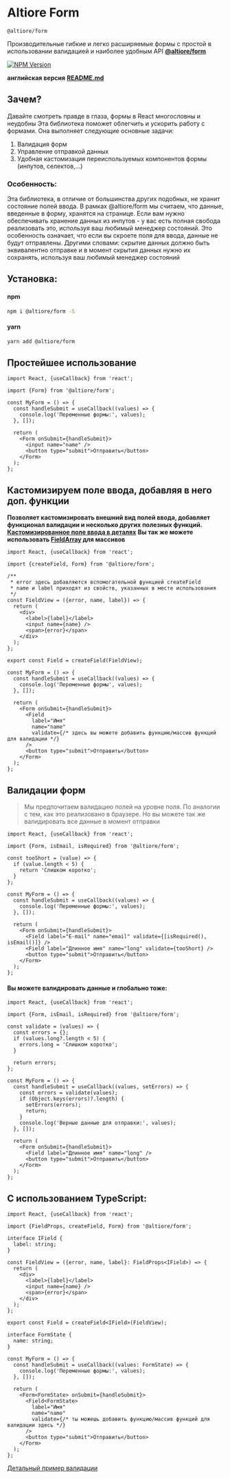 # Altiore Form

`@altiore/form`

Производительные гибкие и легко расширяемые формы с простой в использовании валидацией и наиболее удобным API [**@altiore/form**](https://www.npmjs.com/package/@altiore/form)

<a href="https://www.npmjs.com/package/@altiore/form" target="_blank">
  <img src="https://img.shields.io/npm/v/@altiore/form.svg" alt="NPM Version" />
</a>

**английская версия**
[**README.md**](README.md)

## Зачем?

Давайте смотреть правде в глаза, формы в React многословны и неудобны
Эта библиотека поможет облегчить и ускорить работу с формами.
Она выполняет следующие основные задачи:

1. Валидация форм
2. Управление отправкой данных
3. Удобная кастомизация переиспользуемых компонентов формы (инпутов, селектов,...)

### Особенность:

Эта библиотека, в отличие от большинства других подобных, не хранит состояние полей ввода.
В рамках @altiore/form мы считаем, что данные, введенные в форму, хранятся на странице.
Если вам нужно обеспечивать хранение данных из инпутов - у вас есть полная свобода реализовать это, используя ваш любимый менеджер состояний.
Это особенность означает, что если вы скроете поля для ввода, данные не будут отправлены.
Другими словами: скрытие данных должно быть эквивалентно отправке и в момент скрытия данных нужно их сохранять, используя ваш любимый менеджер состояний

## Установка:

#### npm

```bash
npm i @altiore/form -S
```

#### yarn

```bash
yarn add @altiore/form
```

## Простейшее использование

```tsx
import React, {useCallback} from 'react';

import {Form} from '@altiore/form';

const MyForm = () => {
  const handleSubmit = useCallback((values) => {
    console.log('Переменные формы:', values);
  }, []);

  return (
    <Form onSubmit={handleSubmit}>
      <input name="name" />
      <button type="submit">Отправить</button>
    </Form>
  );
};
```

## Кастомизируем поле ввода, добавляя в него доп. функции

**Позволяет кастомизировать внешний вид полей ввода, добавляет функционал валидации и несколько других полезных функций. [Кастомизированное поле ввода в деталях](.docs/create-field.ru.md)**
**Вы так же можете использовать [FieldArray](.docs/create-field-array.ru.md) для массивов**

```tsx
import React, {useCallback} from 'react';

import {createField, Form} from '@altiore/form';

/**
 * error здесь добавляются вспомогательной функцией createField
 * name и label приходят из свойств, указанных в месте использования
 */
const FieldView = ({error, name, label}) => {
  return (
    <div>
      <label>{label}</label>
      <input name={name} />
      <span>{error}</span>
    </div>
  );
};

export const Field = createField(FieldView);

const MyForm = () => {
  const handleSubmit = useCallback((values) => {
    console.log('Переменные формы', values);
  }, []);

  return (
    <Form onSubmit={handleSubmit}>
      <Field
        label="Имя"
        name="name"
        validate={/* здесь вы можете добавить функцию/массив функций для валидации */}
      />
      <button type="submit">Отправить</button>
    </Form>
  );
};
```

## Валидации форм

> Мы предпочитаем валидацию полей на уровне поля. По аналогии с тем,
> как это реализовано в браузере.
> Но вы можете так же валидировать все данные в момент отправки

```tsx
import React, {useCallback} from 'react';

import {Form, isEmail, isRequired} from '@altiore/form';

const tooShort = (value) => {
  if (value.length < 5) {
    return 'Слишком коротко';
  }
};

const MyForm = () => {
  const handleSubmit = useCallback((values) => {
    console.log('Переменные формы:', values);
  }, []);

  return (
    <Form onSubmit={handleSubmit}>
      <Field label="E-mail" name="email" validate={[isRequired(), isEmail()]} />
      <Field label="Длинное имя" name="long" validate={tooShort} />
      <button type="submit">Отправить</button>
    </Form>
  );
};
```

#### Вы можете валидировать данные и глобально тоже:

```tsx
import React, {useCallback} from 'react';

import {Form, isEmail, isRequired} from '@altiore/form';

const validate = (values) => {
  const errors = {};
  if (values.long?.length < 5) {
    errors.long = 'Слишком коротко';
  }

  return errors;
};

const MyForm = () => {
  const handleSubmit = useCallback((values, setErrors) => {
    const errors = validate(values);
    if (Object.keys(errors)?.length) {
      setErrors(errors);
      return;
    }
    console.log('Верные данные для отправки:', values);
  }, []);

  return (
    <Form onSubmit={handleSubmit}>
      <Field label="Длинное имя" name="long" />
      <button type="submit">Отправить</button>
    </Form>
  );
};
```

## С использованием TypeScript:

```tsx
import React, {useCallback} from 'react';

import {FieldProps, createField, Form} from '@altiore/form';

interface IField {
  label: string;
}

const FieldView = ({error, name, label}: FieldProps<IField>) => {
  return (
    <div>
      <label>{label}</label>
      <input name={name} />
      <span>{error}</span>
    </div>
  );
};

export const Field = createField<IField>(FieldView);

interface FormState {
  name: string;
}

const MyForm = () => {
  const handleSubmit = useCallback((values: FormState) => {
    console.log('Переменные формы:', values);
  }, []);

  return (
    <Form<FormState> onSubmit={handleSubmit}>
      <Field<FormState>
        label="Имя"
        name="name"
        validate={/* ты можешь добавить функцию/массив функций для валидации здесь */}
      />
      <button type="submit">Отправить</button>
    </Form>
  );
};
```

[Детальный пример валидации](.docs/valid.md)
